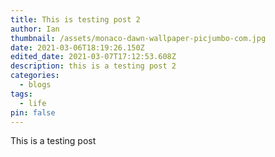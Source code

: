 ```yaml
---
title: This is testing post 2
author: Ian
thumbnail: /assets/monaco-dawn-wallpaper-picjumbo-com.jpg
date: 2021-03-06T18:19:26.150Z
edited_date: 2021-03-07T17:12:53.608Z
description: this is a testing post 2
categories:
  - blogs
tags:
  - life
pin: false
---
```


This is a testing post
